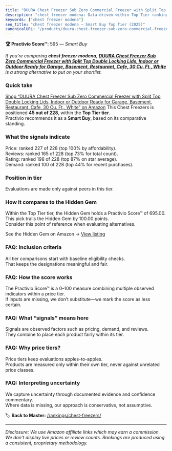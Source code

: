 ```yaml
---
title: "DUURA Chest Freezer Sub Zero Commercial Freezer with Split Top Double Locking Lids, Indoor or Outdoor Ready for Garage, Basement, Restaurant, Cafe, 30 Cu. Ft., White"
description: "chest freezer modena: Data-driven within Top Tier ranking using the Practivio Score™. Positioned by quality, value, demand, findability, momentum."
keywords: ["chest freezer modena"]
seo_title: "chest freezer modena — Smart Buy Top Tier (2025)"
canonicalURL: "/products/duura-chest-freezer-sub-zero-commercial-freezer-with-split-top-double-locking-lids-indoor-or-outdoor-ready-for-garage-basement-restaurant-cafe-30-cu-ft-white-B091K4W7QL/"
---
```


**🏆 Practivio Score™:** 595 — _Smart Buy_


*If you're comparing **chest freezer modena**, **[DUURA Chest Freezer Sub Zero Commercial Freezer with Split Top Double Locking Lids, Indoor or Outdoor Ready for Garage, Basement, Restaurant, Cafe, 30 Cu. Ft., White](https://www.amazon.com/dp/B091K4W7QL?tag=practivio-20)** is a strong alternative to put on your shortlist.*
### Quick take
[Shop “DUURA Chest Freezer Sub Zero Commercial Freezer with Split Top Double Locking Lids, Indoor or Outdoor Ready for Garage, Basement, Restaurant, Cafe, 30 Cu. Ft., White” on Amazon](https://www.amazon.com/dp/B091K4W7QL?tag=practivio-20)
This Chest Freezers is positioned **45 out of 228**, within the **Top Tier tier**.  
Practivio recommends it as a **Smart Buy**, based on its comparative standing.

### What the signals indicate
Price: ranked 227 of 228 (top 100% by affordability).  
Reviews: ranked 165 of 228 (top 73% for total count).  
Rating: ranked 198 of 228 (top 87% on star average).  
Demand: ranked 100 of 228 (top 44% for recent purchases).

### Position in tier
Evaluations are made only against peers in this tier.

### How it compares to the Hidden Gem
Within the Top Tier tier, the Hidden Gem holds a Practivio Score™ of 695.00.  
This pick trails the Hidden Gem by 100.00 points.  
Consider this point of reference when evaluating alternatives.  

See the Hidden Gem on Amazon → [View listing](https://www.amazon.com/dp/B08P6CS4SW?tag=practivio-20)

### FAQ: Inclusion criteria
All tier comparisons start with baseline eligibility checks.  
That keeps the designations meaningful and fair.

### FAQ: How the score works
The Practivio Score™ is a 0–100 measure combining multiple observed indicators within a price tier.  
If inputs are missing, we don’t substitute—we mark the score as less certain.

### FAQ: What “signals” means here
Signals are observed factors such as pricing, demand, and reviews.  
They combine to place each product fairly within its tier.

### FAQ: Why price tiers?
Price tiers keep evaluations apples-to-apples.  
Products are measured only within their own tier, never against unrelated price classes.

### FAQ: Interpreting uncertainty
We capture uncertainty through documented evidence and confidence commentary.  
Where data is missing, our approach is conservative, not assumptive.


🏷️ **Back to Master:** [/rankings/chest-freezers/](/rankings/chest-freezers/)

---
_Disclosure: We use Amazon affiliate links which may earn a commission. We don’t display live prices or review counts. Rankings are produced using a consistent, proprietary methodology._
